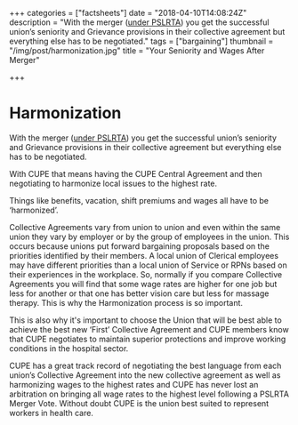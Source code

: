 +++
categories = ["factsheets"]
date = "2018-04-10T14:08:24Z"
description = "With the merger ([under PSLRTA](/post/pslrta/)) you get the successful union’s seniority and Grievance provisions in their collective agreement but everything else has to be negotiated."
tags = ["bargaining"]
thumbnail = "/img/post/harmonization.jpg"
title = "Your Seniority and Wages After Merger"

+++
# Harmonization

With the merger ([under PSLRTA](/post/pslrta/)) you get the successful union’s seniority and Grievance provisions in their collective agreement but everything else has to be negotiated.

With CUPE that means having the CUPE Central Agreement and then negotiating to harmonize local issues to the highest rate.

Things like benefits, vacation, shift premiums and wages all have to be ‘harmonized’.

Collective Agreements vary from union to union and even within the same union they vary by employer or by the group of employees in the union. This occurs because unions put forward bargaining proposals based on the priorities identified by their members. A local union of Clerical employees may have different priorities than a local union of Service or RPNs based on their experiences in the workplace. So, normally if you compare Collective Agreements you will find that some wage rates are higher for one job but less for another or that one has better vision care but less for massage therapy. This is why the Harmonization process is so important.

This is also why it's important to choose the Union that will be best able to achieve the best new ‘First’ Collective Agreement and CUPE members know that CUPE negotiates to maintain superior protections and improve working conditions in the hospital sector.

CUPE has a great track record of negotiating the best language from each union’s Collective Agreement into the new collective agreement as well as harmonizing wages to the highest rates and CUPE has never lost an arbitration on bringing all wage rates to the highest level following a PSLRTA Merger Vote. Without doubt CUPE is the union best suited to represent workers in health care.